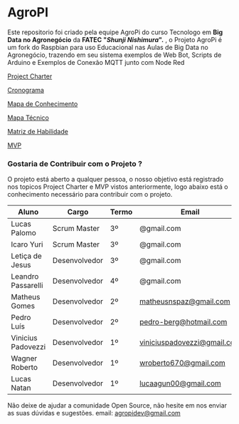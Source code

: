 # AgroPI

Este repositorio foi criado pela equipe AgroPi do curso Tecnologo em **Big Data no Agronegócio** da **FATEC "*Shunji Nishimura*".** , o Projeto AgroPi é um fork do Raspbian para uso Educacional nas Aulas de Big Data no Agronegócio, trazendo em seu sistema exemplos de Web Bot, Scripts de Arduino e Exemplos de Conexão MQTT junto com Node Red 


[Project Charter](https://github.com/agropidev/AgroPI/wiki/Project-Charter)

[Cronograma](https://github.com/agropidev/AgroPI/wiki/Cronograma)

[Mapa de Conhecimento](https://github.com/agropidev/AgroPI/wiki/Mapa-de-Conhecimento)

[Mapa Técnico](https://github.com/agropidev/AgroPI/wiki/Mapa-T%C3%A9cnico)

[Matriz de Habilidade](https://github.com/agropidev/AgroPI/wiki/Matriz-de-Habilidade)

[MVP](https://github.com/agropidev/AgroPI/wiki/MVP)

### Gostaria de Contribuir com o Projeto ?
O projeto está aberto a qualquer pessoa, o nosso objetivo está registrado nos topicos Project Charter e MVP vistos anteriormente, logo abaixo está o conhecimento necessário para contribuir com o projeto.    


Aluno | Cargo | Termo | Email
------|-------|-------|-------------
Lucas Palomo| Scrum Master | 3º | @gmail.com
Icaro Yuri | Scrum Master | 3º | @gmail.com
Letiça de Jesus | Desenvolvedor | 3º | @gmail.com
Leandro Passarelli | Desenvolvedor | 4º | @gmail.com
Matheus Gomes |  Desenvolvedor | 2º | matheusnspaz@gmail.com
Pedro Luís | Desenvolvedor | 2º | pedro-berg@hotmail.com
Vinicius Padovezzi | Desenvolvedor | 1º| viniciuspadovezzi@gmail.com
Wagner Roberto | Desenvolvedor | 1º | wroberto670@gmail.com
Lucas Natan | Desenvolvedor | 1º | lucaagun00@gmail.com

Não deixe de ajudar a comunidade Open Source, não hesite em nos enviar as suas dúvidas e sugestões.
email: agropidev@gmail.com
